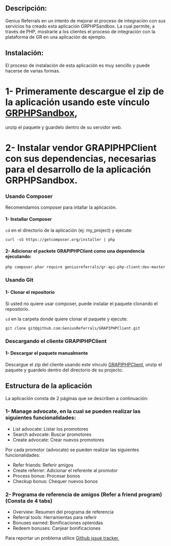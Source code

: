 Descripción:
------------

Genius Referrals en un intento de mejorar el proceso de integración con sus servicios ha creado esta aplicación GRPHPSandbox. La cual permite, a través de PHP, mostrarle a los clientes el proceso de integración con la plataforma de GR en una aplicación de ejemplo.

Instalación:
------------

El proceso de instalación de esta aplicación es muy sencillo y puede hacerse de varias formas.

# 1- Primeramente descargue el zip de la aplicación usando este vínculo [GRPHPSandbox](https://github.com/GeniusReferrals/GRPHPSandbox/archive/master.zip), 
unzip el paquete y guardelo dentro de su servidor web.

# 2- Instalar vendor GRAPIPHPClient con sus dependencias, necesarias para el desarrollo de la aplicación GRPHPSandbox.

### Usando Composer

Recomendamos composer para intallar la aplicación.

#### 1- Installar Composer

```cd``` en el directorio de la aplicación (ej: my_project) y ejecute:

```
curl -sS https://getcomposer.org/installer | php
```

#### 2- Adicionar el packete GRAPIPHPClient como una dependencia ejecutando:  

```
php composer.phar require geniusreferrals/gr-api-php-client:dev-master
```

### Usando Git

#### 1- Clonar el repositorio 

Si usted no quiere usar composer, puede instalar el paquete clonando el repositorio. 

```cd``` en la carpeta donde quiere clonar el paquete y ejecute: 

```
git clone git@github.com:GeniusReferrals/GRAPIPHPClient.git
```

### Descargando el cliente GRAPIPHPClient

#### 1- Descargar el paquete manualmente

Descargue el zip del cliente usando este vínculo [GRAPIPHPClient](https://github.com/GeniusReferrals/GRAPIPHPClient/archive/master.zip), 
unzip el paquete y guardelo dentro del directorio de su projecto.


Estructura de la aplicación
---------------------------

La aplicación consta de 2 páginas que se describen a continuación:

### 1- Manage advocate, en la cual se pueden realizar las siguientes funcionalidades:

- List advocate: Listar los promotores 
- Search advocate: Buscar promotores
- Create advocate: Crear nuevos promotores

Por cada promotor (advocate) se pueden realizar las siguientes funcionalidades:

- Refer friends: Referir amigos
- Create referrer: Adicionar el referente al promotor
- Process bonus: Procesar bonos
- Checkup bonus: Chequer nuevos bonos

### 2- Programa de referencia de amigos (Refer a friend program) (Consta de 4 tabs)

- Overview: Resumen del programa de referencia
- Referral tools: Herramientas para referir
- Bonuses earned: Bonificaciones optenidas
- Redeem bonuses: Canjear bonificaciones


Para reportar un problema utilice [Github issue tracker.](https://github.com/GeniusReferrals/GRPHPSandbox/issues)
